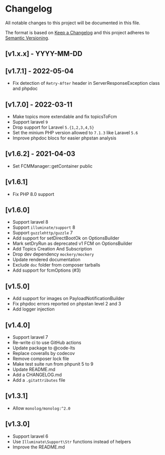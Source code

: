 # Changelog

All notable changes to this project will be documented in this file.

The format is based on [Keep a Changelog](http://keepachangelog.com/en/1.0.0/)
and this project adheres to [Semantic Versioning](http://semver.org/spec/v2.0.0.html).

## [v1.x.x] - YYYY-MM-DD

## [v1.7.1] - 2022-05-04

- Fix detection of `Retry-After` header in ServerResponseException class and phpdoc

## [v1.7.0] - 2022-03-11

- Make topics more extendable and fix topicsToFcm
- Support laravel `9`
- Drop support for Laravel `5.{1,2,3,4,5}`
- Set the minium PHP version allowed to `7.1.3` like Laravel `5.6`
- Improve phpdoc blocs for easier phpstan analysis

## [v1.6.2] - 2021-04-03

- Set FCMManager::getContainer public

## [v1.6.1]

- Fix PHP 8.0 support

## [v1.6.0]

- Support laravel 8
- Support `illuminate/support` 8
- Support `guzzlehttp/guzzle` 7
- Add support for setDirectBootOk on OptionsBuilder
- Mark setDryRun as deprecated v1 FCM on OptionsBuilder
- Add Topics Creation And Subscription
- Drop dev dependency `mockery/mockery`
- Update rendered documentation
- Exclude `doc` folder from composer tarballs
- Add support for fcmOptions (#3)

## [v1.5.0]

- Add support for images on PayloadNotificationBuilder
- Fix phpdoc errors reported on phpstan level 2 and 3
- Add logger injection

## [v1.4.0]

- Support laravel 7
- Re-write ci to use GitHub actions
- Update package to @code-lts
- Replace coveralls by codecov
- Remove composer lock file
- Make test suite run from phpunit 5 to 9
- Update README.md
- Add a CHANGELOG.md
- Add a `.gitattributes` file

## [v1.3.1]

- Allow `monolog/monolog:^2.0`

## [v1.3.0]

- Support laravel 6
- Use `Illuminate\Support\Str` functions instead of helpers
- Improve the README.md
